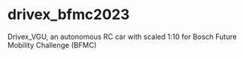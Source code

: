 # drivex_bfmc2023
Drivex_VGU, an autonomous RC car with scaled 1:10 for Bosch Future Mobility Challenge (BFMC)
